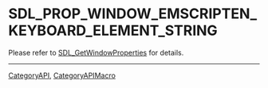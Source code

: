 # SDL_PROP_WINDOW_EMSCRIPTEN_KEYBOARD_ELEMENT_STRING

Please refer to [SDL_GetWindowProperties](SDL_GetWindowProperties) for details.

----
[CategoryAPI](CategoryAPI), [CategoryAPIMacro](CategoryAPIMacro)

